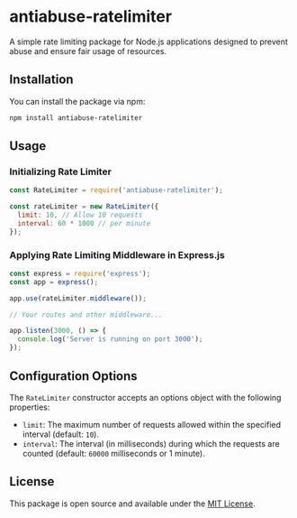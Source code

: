 # antiabuse-ratelimiter

A simple rate limiting package for Node.js applications designed to prevent abuse and ensure fair usage of resources.

## Installation

You can install the package via npm:

```bash
npm install antiabuse-ratelimiter
```

## Usage

### Initializing Rate Limiter

```javascript
const RateLimiter = require('antiabuse-ratelimiter');

const rateLimiter = new RateLimiter({
  limit: 10, // Allow 10 requests
  interval: 60 * 1000 // per minute
});
```

### Applying Rate Limiting Middleware in Express.js

```javascript
const express = require('express');
const app = express();

app.use(rateLimiter.middleware());

// Your routes and other middleware...

app.listen(3000, () => {
  console.log('Server is running on port 3000');
});
```

## Configuration Options

The `RateLimiter` constructor accepts an options object with the following properties:

- `limit`: The maximum number of requests allowed within the specified interval (default: `10`).
- `interval`: The interval (in milliseconds) during which the requests are counted (default: `60000` milliseconds or 1 minute).

## License

This package is open source and available under the [MIT License](LICENSE).
